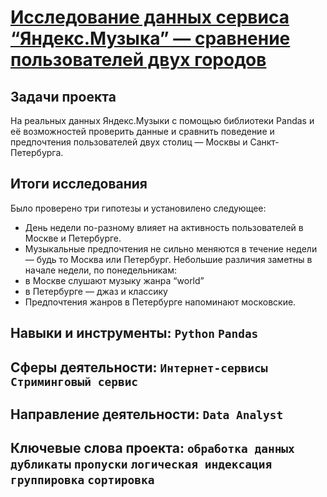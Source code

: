 # [Исследование данных сервиса “Яндекс.Музыка” — сравнение пользователей двух городов](https://github.com/StanislavTark/Portfolio/blob/main/yandex_music_project/yandex_music_project.ipynb)

## Задачи проекта

На реальных данных Яндекс.Музыки c помощью библиотеки Pandas и её возможностей проверить данные и сравнить поведение и предпочтения пользователей двух столиц — Москвы и Санкт-Петербурга.

## Итоги исследования

Было проверено три гипотезы и установилено следующее:

*  День недели по-разному влияет на активность пользователей в Москве и Петербурге.
*  Музыкальные предпочтения не сильно меняются в течение недели — будь то Москва или Петербург. Небольшие различия заметны в начале недели, по понедельникам:
  *  в Москве слушают музыку жанра “world”
  *  в Петербурге — джаз и классику
*  Предпочтения жанров в Петербурге напоминают московские.
    
## Навыки и инструменты: `Python` `Pandas`  
## Сферы деятельности: `Интернет-сервисы` `Стриминговый сервис`
## Направление деятельности: `Data Analyst`
## Ключевые слова проекта: `обработка данных` `дубликаты` `пропуски` `логическая индексация` `группировка` `сортировка`
